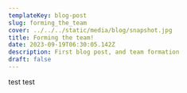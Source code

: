 ```yaml
---
templateKey: blog-post
slug: forming_the_team
cover: ../../../static/media/blog/snapshot.jpg
title: Forming the team!
date: 2023-09-19T06:30:05.142Z
description: First blog post, and team formation
draft: false
---
```

test test